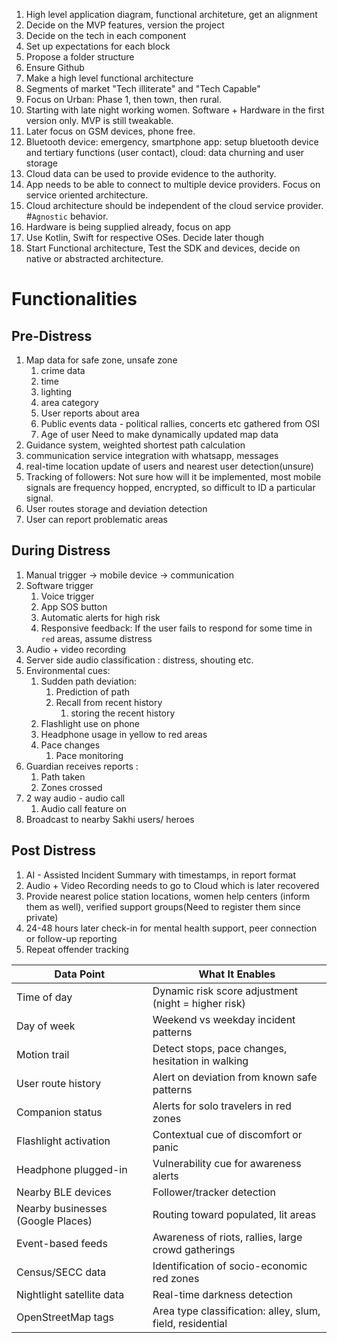 


1. High level application diagram, functional architeture, get an alignment
2. Decide on the MVP features, version the project
3. Decide on the tech in each component 
4. Set up expectations for each block
5. Propose a folder structure
6. Ensure Github
7. Make a high level functional architecture
8. Segments of market "Tech illiterate" and "Tech Capable"
9. Focus on Urban: Phase 1, then town, then rural. 
10. Starting with late night working women. Software + Hardware in the first version only. MVP is still tweakable.
11. Later focus on GSM devices, phone free.
12. Bluetooth device: emergency, smartphone app: setup bluetooth device and tertiary functions (user contact), cloud: data churning and user storage
13. Cloud data can be used to provide evidence to the authority. 
14. App needs to be able to connect to multiple device providers. Focus on service oriented architecture.
15. Cloud architecture should be independent of the cloud service provider. #`Agnostic` behavior.
16. Hardware is being supplied already, focus on app
17. Use Kotlin, Swift for respective OSes. Decide later though
18. Start Functional architecture, Test the SDK and devices, decide on native or abstracted architecture.


# Functionalities 
## Pre-Distress
1. Map data for safe zone, unsafe zone
	1. crime data
	2. time
	3. lighting
	4. area category
	5. User reports about area
	6. Public events data - political rallies, concerts etc gathered from OSI
	7. Age of user
	Need to make dynamically updated map data
2. Guidance system, weighted shortest path calculation
3. communication service integration with whatsapp, messages
4. real-time location update of users and nearest user detection(unsure)
5. Tracking of followers: Not sure how will it be implemented, most mobile signals are frequency hopped, encrypted, so difficult to ID a particular signal.
6. User routes storage and deviation detection
7. User can report problematic areas

## During Distress
1. Manual trigger -> mobile device -> communication
2. Software trigger
	1. Voice trigger
	2. App SOS button
	3. Automatic alerts for high risk
	4. Responsive feedback: If the user fails to respond for some time in `red` areas, assume distress
3. Audio + video recording 
4. Server side audio classification : distress, shouting etc.
5. Environmental cues:
	1. Sudden path deviation:
		1. Prediction of path
		2. Recall from recent history
			1. storing the recent history
	2. Flashlight use on phone
	3. Headphone usage in yellow to red areas
	4. Pace changes
		1. Pace monitoring
6. Guardian receives reports :
	1. Path taken
	2. Zones crossed
7. 2 way audio - audio call
	1. Audio call feature on
8. Broadcast to nearby Sakhi users/ heroes

## Post Distress

1. AI - Assisted Incident Summary with timestamps, in report format
2. Audio + Video Recording needs to go to Cloud which is later recovered
3. Provide nearest police station locations, women help centers (inform them as well), verified support groups(Need to register them since private)
4. 24-48 hours later check-in for mental health support, peer connection or follow-up reporting
5. Repeat offender tracking

|Data Point|What It Enables|
|---|---|
|Time of day|Dynamic risk score adjustment (night = higher risk)|
|Day of week|Weekend vs weekday incident patterns|
|Motion trail|Detect stops, pace changes, hesitation in walking|
|User route history|Alert on deviation from known safe patterns|
|Companion status|Alerts for solo travelers in red zones|
|Flashlight activation|Contextual cue of discomfort or panic|
|Headphone plugged-in|Vulnerability cue for awareness alerts|
|Nearby BLE devices|Follower/tracker detection|
|Nearby businesses (Google Places)|Routing toward populated, lit areas|
|Event-based feeds|Awareness of riots, rallies, large crowd gatherings|
|Census/SECC data|Identification of socio-economic red zones|
|Nightlight satellite data|Real-time darkness detection|
|OpenStreetMap tags|Area type classification: alley, slum, field, residential|


